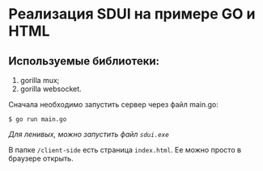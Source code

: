 # Реализация SDUI на примере GO и HTML

## Используемые библиотеки:
1) gorilla mux;
1) gorilla websocket.

Сначала необходимо запустить сервер через файл main.go:

`$ go run main.go`

_Для ленивых, можно запустить файл `sdui.exe`_

В папке `/client-side` есть страница `index.html`. Ее можно просто в браузере открыть.
